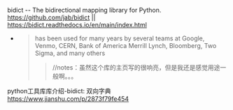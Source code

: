 
bidict -- The bidirectional mapping library for Python. https://github.com/jab/bidict || https://bidict.readthedocs.io/en/main/index.html
- > has been used for many years by several teams at Google, Venmo, CERN, Bank of America Merrill Lynch, Bloomberg, Two Sigma, and many others
  >> //notes：虽然这个库的主页写的很响亮，但是我还是感觉用途一般啊。。。

python工具库库介绍-bidict: 双向字典 https://www.jianshu.com/p/2873f79fe454
